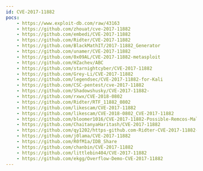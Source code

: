 ```yaml
---
id: CVE-2017-11882
pocs: 
    - https://www.exploit-db.com/raw/43163
    - https://github.com/zhouat/cve-2017-11882
    - https://github.com/embedi/CVE-2017-11882
    - https://github.com/Ridter/CVE-2017-11882
    - https://github.com/BlackMathIT/2017-11882_Generator
    - https://github.com/unamer/CVE-2017-11882
    - https://github.com/0x09AL/CVE-2017-11882-metasploit
    - https://github.com/HZachev/ABC
    - https://github.com/starnightcyber/CVE-2017-11882
    - https://github.com/Grey-Li/CVE-2017-11882
    - https://github.com/legendsec/CVE-2017-11882-for-Kali
    - https://github.com/CSC-pentest/cve-2017-11882
    - https://github.com/Shadowshusky/CVE-2017-11882-
    - https://github.com/rxwx/CVE-2018-0802
    - https://github.com/Ridter/RTF_11882_0802
    - https://github.com/likescam/CVE-2017-11882
    - https://github.com/likescam/CVE-2018-0802_CVE-2017-11882
    - https://github.com/bloomer1016/CVE-2017-11882-Possible-Remcos-Malspam
    - https://github.com/ChaitanyaHaritash/CVE-2017-11882
    - https://github.com/qy1202/https-github.com-Ridter-CVE-2017-11882-
    - https://github.com/j0lama/CVE-2017-11882
    - https://github.com/R0fM1a/IDB_Share
    - https://github.com/chanbin/CVE-2017-11882
    - https://github.com/littlebin404/CVE-2017-11882
    - https://github.com/ekgg/Overflow-Demo-CVE-2017-11882
---
```

